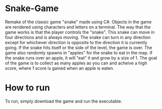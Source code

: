 # Snake-Game
Remake of the classic game "snake" made using C#.  Objects in the game are rendered using characters and letters on a terminal.  The way that the game works is that the player controls the "snake".  This snake can move in four directions and is always moving.  The snake can turn in any direction except for whichever direction is opposite to the direction it is currently going.  If the snake hits itself or the side of the level, the game is over.  The game also randomly spawns in "apples" for the snake to eat in the map.  If the snake runs over an apple, it will "eat" it and grow by a size of 1.  The goal of the game is to collect as many apples as you can and acheive a high score, where 1 score is gained when an apple is eaten.
# How to run
To run, simply download the game and run the executable.
